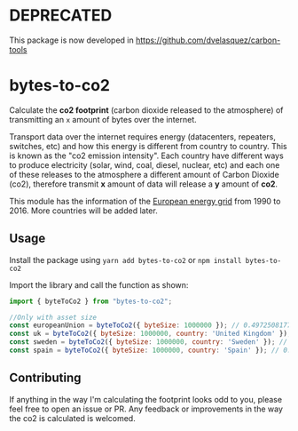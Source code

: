 # DEPRECATED
This package is now developed in https://github.com/dvelasquez/carbon-tools

# bytes-to-co2
Calculate the **co2 footprint** (carbon dioxide released to the atmosphere) 
of transmitting an `x` amount of bytes over the internet.

Transport data over the internet requires energy (datacenters, repeaters,
switches, etc) and how this energy is different from country to country. This
is known as the "co2 emission intensity". Each country have different ways to
produce electricity (solar, wind, coal, diesel, nuclear, etc) and each one
of these releases to the atmosphere a different amount of Carbon Dioxide (co2),
therefore transmit **x** amount of data will release a **y** amount of **co2**.

This module has the information of the [European energy grid](https://www.eea.europa.eu/data-and-maps/daviz/co2-emission-intensity-5#tab-chart_2)
from 1990 to 2016. More countries will be added later.

## Usage
Install the package using 
`yarn add bytes-to-co2` 
or 
`npm install bytes-to-co2`

Import the library and call the function as shown:
```javascript
import { byteToCo2 } from "bytes-to-co2";

//Only with asset size
const europeanUnion = byteToCo2({ byteSize: 1000000 }); // 0.4972508177161217
const uk = byteToCo2({ byteSize: 1000000, country: 'United Kingdom' }); // 0.47253957018256193
const sweden = byteToCo2({ byteSize: 1000000, country: 'Sweden' }); // 0.022357795387506485
const spain = byteToCo2({ byteSize: 1000000, country: 'Spain' }); // 0.4461472854018211
```

## Contributing
If anything in the way I'm calculating the footprint looks odd to you, please feel free to open an issue or PR.
Any feedback or improvements in the way the co2 is calculated is welcomed.


